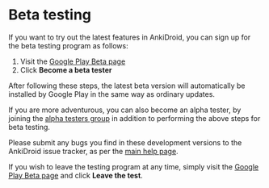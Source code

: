 # Beta testing

If you want to try out the latest features in AnkiDroid, you can sign up for the beta testing program as follows:

1. Visit the [Google Play Beta page](https://play.google.com/apps/testing/com.ichi2.anki)
2. Click **Become a beta tester**

After following these steps, the latest beta version will automatically be installed by Google Play in the same way as ordinary updates.

If you are more adventurous, you can also become an alpha tester, by joining the [alpha testers group](https://groups.google.com/g/ankidroidalphatesters) in addition to performing the above steps for beta testing.

Please submit any bugs you find in these development versions to the AnkiDroid issue tracker, as per the [main help page](help.md).

If you wish to leave the testing program at any time, simply visit the [Google Play Beta page](https://play.google.com/apps/testing/com.ichi2.anki) and click **Leave the test**.
